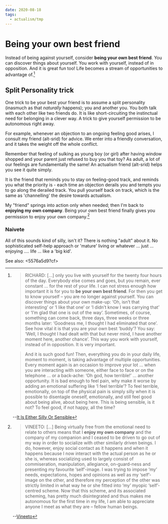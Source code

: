 ```yaml
---
date: 2020-08-18
tags:
  - actualism/tmp
---
```


# Being your own best friend

Instead of being against yourself, consider **being your own best friend**. You can discover things about yourself. You work with yourself, instead of in opposition. And it is great fun too! Life becomes a stream of opportunities to advantage of.[^bestfr]

## Split Personality trick

One trick to be your best your friend is to assume a split personality (inasmuch as that *naturally* happens); you and another you. You both talk with each other like two friends do. It is like short-circuiting the instinctual need for belonging in a clever way. A trick to give yourself permission to be autonomous right away.

For example, whenever an objection to an ongoing feeling good arises, I consult my friend (alt-srid) for advice. We enter into a friendly conversation, and it takes the weight off the whole conflict.

Remember that feeling of sulking as young boy (or girl) after having window shopped and your parent just refused to buy you that toy? As adult, a lot of our feelings are fundamentally the same! An actualism friend (alt-srid) helps you see it quite simply.

It is the friend that reminds you to stay on feeling-good track, and reminds you what the priority is - each time an objection derails you and tempts you to go along the derailed track. You pull yourself back on track, which is the same as 'channelling' the desire towards actualism.

My "friend" springs into action only when needed; then I'm back to **enjoying my own company**. Being your own best friend finally gives you permission to enjoy your own company.[^enjoy]

### Naivete

All of this sounds kind of silly, isn't it? There is nothing "adult" about it. No sophisticated self-help approach or 'mature' living or whatever ... just ... enjoying .... life ... like a 'big kid'.

See also: <5576a5d9?cf>

[^bestfr]:
    > RICHARD: [...] only you live with yourself for the twenty four hours of the day. Everybody else comes and goes, but you remain, ever constant ... for the rest of your life. I can not stress enough how important it is for you to **be your own best friend**. For then you get to know yourself – you are no longer against yourself. You can discover things about your own make-up: ‘Oh, isn’t that interesting’ or ‘I like that one’ or ‘I didn’t know I was carrying that’ or ‘I’m glad that one is out of the way’. Sometimes, of course, something can come back, three days, three weeks or three months later: ‘Goodness me, I thought I had eliminated that one’. See how vital it is that you are your own best ‘buddy’? You say: ‘Well, I thought I had dealt with that but never mind, I have another moment here, another chance’. This way you work with yourself, instead of in opposition. It is very important.

    > And it is such good fun! Then, everything you do in your daily life, moment to moment, is taking advantage of multiple opportunities. Every moment again is an occasion to improve your lot ... when you are interacting with someone, either face to face or on the telephone ... or a back-ache: ‘Oh god, how terrible!’ ... another opportunity. It is bad enough to feel pain, why make it worse by adding an emotional suffering like ‘I feel terrible’? To feel terrible, emotionally, on top of the physical pain is simply silly when it is possible to disentagle oneself, emotionally, and still feel good about being alive, about being here. This is being sensible, is it not? To feel good, if not happy, all the time?

    --[It Is Either Silly Or Sensible](http://www.actualfreedom.com.au/richard/audiotapeddialogues/sillyorsensible.htm)
    
[^enjoy]:
    > VINEETO: [...] Being virtually free from the emotional need to relate to others means that I **enjoy my own company** and the company of my companion and I ceased to be driven to go out of my way in order to socialize with other similarly driven beings. I do, however, enjoy social contact as it happens and when it happens because I now interact with the actual person as he or she is, whereas socializing used to largely consist of commiseration, manipulation, allegiance, on-guard-ness and presenting my favourite ‘self’-image. I was trying to impose ‘my’ needs, expectations, hopes and opinions as well as my ‘self’-image on the other, and therefore my perception of the other was strictly limited in what way he or she fitted into ‘my’ myopic ‘self’-centred scheme. Now that this scheme, and its associated scheming, has pretty much disintegrated and thus makes me autonomous for the first time in my life, I am able to appreciate anyone I meet as what they are – fellow human beings.
    
    --[Vineeto](http://actualfreedom.com.au/actualism/vineeto/list-af/gary-f.htm)